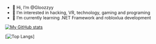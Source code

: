 - 👋 Hi, I’m @Gloozzyy
- 👀 I’m interested in hacking, VR, technology, gaming and programing
- 🌱 I’m currently learning .NET Framework and robloxlua development

[![My GitHub stats](https://github-readme-stats.vercel.app/api?username=soyandrey&theme=radical)](https://github.com/soyandrey)

[![Top Langs](https://github-readme-stats.vercel.app/api/top-langs/?username=soyandrey&theme=radical)]



<!---
soyandrey/soyandrey is a ✨ special ✨ repository because its `README.md` (this file) appears on your GitHub profile.
You can click the Preview link to take a look at your changes.
--->
